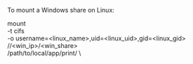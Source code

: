 To mount a Windows share on Linux:

mount \
    -t cifs \
    -o username=<linux_name>,uid=<linux_uid>,gid=<linux_gid> \
    //<win_ip>/<win_share> \
    /path/to/local/app/print/ \
